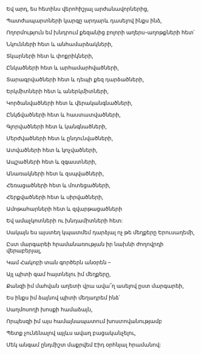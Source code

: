 Եվ արդ, ես հետինս վերոհիշյալ արժանավորներից,


Պատժապարտների կարգը արդարև դասելով ինքս ինձ,


Ողորմություն եմ խնդրում քեզանից բոլորի աղերս-աղոթքների հետ՝


Նկունների հետ և անհամարձակների,


Տկարների հետ և փոքրիկների,


Ընկածների հետ և արհամարհվածների,


Տարագրվածների հետ և դեպի քեզ դարձածների,


Երկմիտների հետ և աներկմիտների,


Կործանվածների հետ և վերականգնածների,


Ընկճվածների հետ և հաստատվածների,


Գլորվածների հետ և կանգնածների,


Մերժվածների հետ և ընդունվածների,


Ատվածների հետ և կոչվածների,


Ապշածների հետ և զգաստների,


Անառակների հետ և զսպվածների,


Հեռացածների հետ և մոտեցածների,


Հերքվածների հետ և սիրվածների,


Ամոթահարների հետ և զվարթացածների


Եվ ամաչկոտների ու խնդամիտների հետ:


Սակայն ես այստեղ կպատմեմ դարձյալ ոչ թե մեղքերը Երուսաղեմի,


Ըստ մարգարեի հրամանառության իր նախնի ժողովրդի վերաբերյալ,


Կամ Հակոբի տան գործերն անօրեն –


Այլ պիտի գամ հայտնելու իմ մեղքերը,


Քանզի իմ մահվան աղետի վրա ավա՜ղ ասելով ըստ մարգարեի,


Ես ինքս իմ ձայնով պիտի մեղադրեմ ինձ՝


Սաղմոսողի խոսքի համաձայն,


Որպեսզի իմ այս համայնապատում խոստովանությամբ


Պետք չունենալով այլևս ավաղ բացականչելու,


Մեկ անգամ ընդմիշտ մաքրվեմ Էիդ օրհնյալ հրամանով: